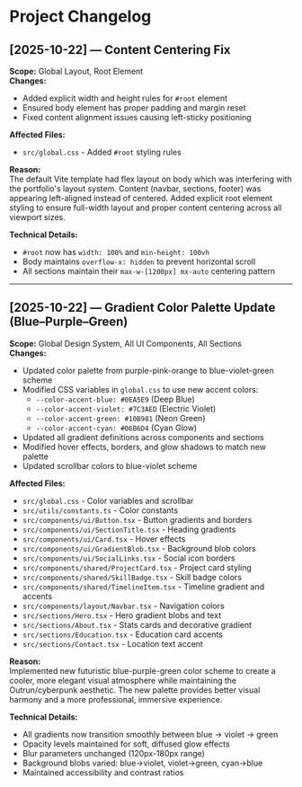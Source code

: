 # Project Changelog

## [2025-10-22] — Content Centering Fix

**Scope:** Global Layout, Root Element  
**Changes:**  
- Added explicit width and height rules for `#root` element
- Ensured body element has proper padding and margin reset
- Fixed content alignment issues causing left-sticky positioning

**Affected Files:**
- `src/global.css` - Added `#root` styling rules

**Reason:**  
The default Vite template had flex layout on body which was interfering with the portfolio's layout system. Content (navbar, sections, footer) was appearing left-aligned instead of centered. Added explicit root element styling to ensure full-width layout and proper content centering across all viewport sizes.

**Technical Details:**
- `#root` now has `width: 100%` and `min-height: 100vh`
- Body maintains `overflow-x: hidden` to prevent horizontal scroll
- All sections maintain their `max-w-[1200px] mx-auto` centering pattern

---

## [2025-10-22] — Gradient Color Palette Update (Blue–Purple–Green)

**Scope:** Global Design System, All UI Components, All Sections  
**Changes:**  
- Updated color palette from purple-pink-orange to blue-violet-green scheme
- Modified CSS variables in `global.css` to use new accent colors:
  - `--color-accent-blue: #0EA5E9` (Deep Blue)
  - `--color-accent-violet: #7C3AED` (Electric Violet)
  - `--color-accent-green: #10B981` (Neon Green)
  - `--color-accent-cyan: #06B6D4` (Cyan Glow)
- Updated all gradient definitions across components and sections
- Modified hover effects, borders, and glow shadows to match new palette
- Updated scrollbar colors to blue-violet scheme

**Affected Files:**
- `src/global.css` - Color variables and scrollbar
- `src/utils/constants.ts` - Color constants
- `src/components/ui/Button.tsx` - Button gradients and borders
- `src/components/ui/SectionTitle.tsx` - Heading gradients
- `src/components/ui/Card.tsx` - Hover effects
- `src/components/ui/GradientBlob.tsx` - Background blob colors
- `src/components/ui/SocialLinks.tsx` - Social icon borders
- `src/components/shared/ProjectCard.tsx` - Project card styling
- `src/components/shared/SkillBadge.tsx` - Skill badge colors
- `src/components/shared/TimelineItem.tsx` - Timeline gradient and accents
- `src/components/layout/Navbar.tsx` - Navigation colors
- `src/sections/Hero.tsx` - Hero gradient blobs and text
- `src/sections/About.tsx` - Stats cards and decorative gradient
- `src/sections/Education.tsx` - Education card accents
- `src/sections/Contact.tsx` - Location text accent

**Reason:**  
Implemented new futuristic blue-purple-green color scheme to create a cooler, more elegant visual atmosphere while maintaining the Outrun/cyberpunk aesthetic. The new palette provides better visual harmony and a more professional, immersive experience.

**Technical Details:**
- All gradients now transition smoothly between blue → violet → green
- Opacity levels maintained for soft, diffused glow effects
- Blur parameters unchanged (120px-180px range)
- Background blobs varied: blue→violet, violet→green, cyan→blue
- Maintained accessibility and contrast ratios
